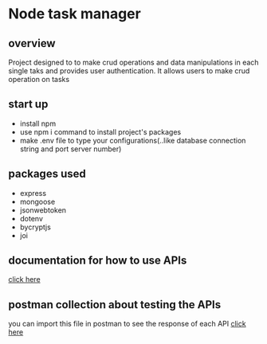 # Node task manager
## overview 
Project  designed to to make crud operations and data manipulations in each single taks and provides user authentication. It allows users to make crud operation on tasks 
## start up
- install npm
- use npm i command to install project's packages 
- make .env file to type your configurations(..like database connection string and port server number)
## packages used
- express
- mongoose
- jsonwebtoken
- dotenv
- bycryptjs
- joi
## documentation for how to use APIs
[click here](https://github.com/siefghazy/NodeTask/blob/main/APIs%20documentation.pdf)
## postman collection about testing the APIs
you can import this file in postman to see the response of each API
[click here](https://github.com/siefghazy/NodeTask/blob/main/APIs.postman_collection.json)

